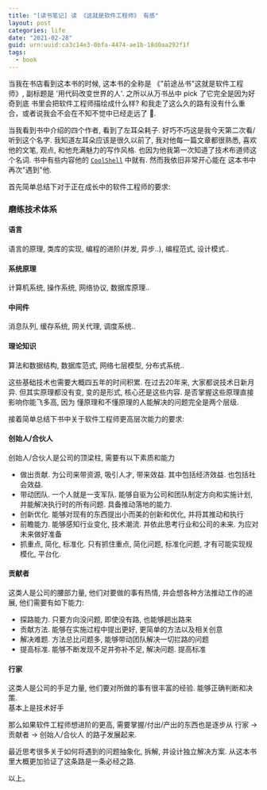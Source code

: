```yaml
---
title: "[读书笔记] 读 《这就是软件工程师》 有感"
layout: post
categories: life
date: "2021-02-28"
guid: urn:uuid:ca3c14e3-0bfa-4474-ae1b-18d0aa292f1f
tags:
  - book
---
```


当我在书店看到这本书的时候, 这本书的全称是 《"前途丛书"这就是软件工程师》, 副标题是 '用代码改变世界的人'. 之所以从万书丛中 pick 了它完全是因为好奇到底
书里会把软件工程师描绘成什么样? 和我走了这么久的路有没有什么重合，或者说我会不会在不知不觉中已经走远了 🌚.  

当我看到书中介绍的四个作者, 看到了左耳朵耗子. 好巧不巧这是我今天第二次看/听到这个名字. 我知道左耳朵应该是很久以前了, 我对他每一篇文章都很熟悉, 喜欢他的文笔, 观点,
和他充满魅力的写作风格. 也因为他我第一次知道了技术布道师这个名词. 书中有些内容他的 [`CoolShell`](https://coolshell.cn/) 中就有. 然而我依旧非常开心能在
这本书中再次"遇到"他.  

首先简单总结下对于正在成长中的软件工程师的要求:  
### 磨练技术体系  
#### 语言
语言的原理, 类库的实现, 编程的进阶(并发, 异步..), 编程范式, 设计模式..

#### 系统原理
计算机系统, 操作系统, 网络协议, 数据库原理..

#### 中间件
消息队列, 缓存系统, 网关代理, 调度系统..

#### 理论知识 
算法和数据结构, 数据库范式, 网络七层模型, 分布式系统..  

这些基础技术也需要大概四五年的时间积累. 在过去20年来, 大家都说技术日新月异. 但其实原理都没有变, 变的是形式, 核心还是这些内容. 是否掌握这些原理直接影响你能飞多高, 因为
懂原理和不懂原理的人能解决的问题完全是两个层级.  

接着简单总结下书中关于软件工程师更高层次能力的要求:  
#### 创始人/合伙人
创始人/合伙人是公司的顶梁柱, 需要有以下素质和能力  

* 做出贡献. 为公司来带资源, 吸引人才, 带来效益. 其中包括经济效益. 也包括社会效益.
* 带动团队. 一个人就是一支军队. 能够自驱为公司和团队制定方向和实施计划, 并能解决执行时的所有问题. 具备推动落地的能力.
* 创新优化. 能够对现有的东西提出小而美的创新和优化, 并将其推动和执行
* 前瞻能力. 能够感知行业变化, 技术潮流. 并依此思考行业和公司的未来. 为应对未来做好准备
* 抓重点, 简化, 标准化. 只有抓住重点, 简化问题, 标准化问题, 才有可能实现规模化, 平台化.

#### 贡献者
这类人是公司的腰部力量, 他们对要做的事有热情, 并会想各种方法推动工作的进展, 他们需要有如下能力:  

* 探路能力. 只要方向没问题, 即使没有路, 也能够趟出路来
* 贡献方法. 能够在实施过程中提出更好, 更简单的方法以及相关创意
* 解决难题. 方法总比问题多, 能够带动团队解决一切拦路的问题
* 提高标准. 能够不断发现不足并弥补不足, 解决问题. 提高标准

#### 行家
这类人是公司的手足力量, 他们要对所做的事有很丰富的经验. 能够正确判断和决策.   
基本上是技术好手  

那么如果软件工程师想进阶的更高, 需要掌握/付出/产出的东西也是逐步从 行家 -> 贡献者 -> 创始人/合伙人 的路子发展起来.  

最近思考很多关于如何将遇到的问题抽象化, 拆解, 并设计独立解决方案. 从这本书里大概更加验证了这条路是一条必经之路.  

以上。  
  

 
  



